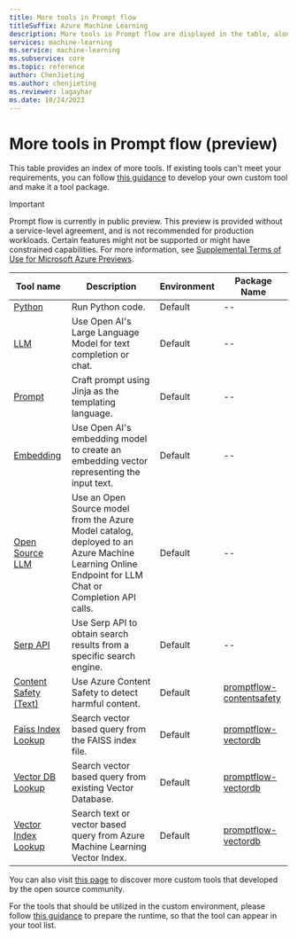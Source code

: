 ```yaml
---
title: More tools in Prompt flow
titleSuffix: Azure Machine Learning
description: More tools in Prompt flow are displayed in the table, along with instructions for custom tool package creation and tool package usage.
services: machine-learning
ms.service: machine-learning
ms.subservice: core
ms.topic: reference
author: ChenJieting
ms.author: chenjieting
ms.reviewer: lagayhar
ms.date: 10/24/2023
---
```


# More tools in Prompt flow (preview)
This table provides an index of more tools. If existing tools can't meet your requirements, you can follow [this guidance](https://microsoft.github.io/promptflow/how-to-guides/develop-a-tool/create-and-use-tool-package.html) to develop your own custom tool and make it a tool package. 

> [!IMPORTANT]
> Prompt flow is currently in public preview. This preview is provided without a service-level agreement, and is not recommended for production workloads. Certain features might not be supported or might have constrained capabilities.
> For more information, see [Supplemental Terms of Use for Microsoft Azure Previews](https://azure.microsoft.com/support/legal/preview-supplemental-terms/).

| Tool name | Description | Environment | Package Name |
|------|-----------|-------------|--------------|
| [Python](./python-tool.md) | Run Python code. | Default | -- |
| [LLM](./llm-tool.md) | Use Open AI's Large Language Model for text completion or chat. | Default | -- |
| [Prompt](./prompt-tool.md) | Craft prompt using Jinja as the templating language. | Default | -- |
| [Embedding](./embedding-tool.md) | Use Open AI's embedding model to create an embedding vector representing the input text. | Default | -- |
| [Open Source LLM](./open-source-llm-tool.md) | Use an Open Source model from the Azure Model catalog, deployed to an Azure Machine Learning Online Endpoint for LLM Chat or Completion API calls. | Default | -- |
| [Serp API](./serp-api-tool.md) | Use Serp API to obtain search results from a specific search engine. | Default | -- |
| [Content Safety (Text)](./content-safety-text-tool.md) | Use Azure Content Safety to detect harmful content. | Default | [promptflow-contentsafety](https://pypi.org/project/promptflow-contentsafety/) |
| [Faiss Index Lookup](./faiss-index-lookup-tool.md) | Search vector based query from the FAISS index file. | Default | [promptflow-vectordb](https://pypi.org/project/promptflow-vectordb/) |
| [Vector DB Lookup](./vector-db-lookup-tool.md) | Search vector based query from existing Vector Database. | Default | [promptflow-vectordb](https://pypi.org/project/promptflow-vectordb/) |
| [Vector Index Lookup](./vector-index-lookup-tool.md) | Search text or vector based query from Azure Machine Learning Vector Index. | Default | [promptflow-vectordb](https://pypi.org/project/promptflow-vectordb/) |

You can also visit [this page](https://microsoft.github.io/promptflow/integrations/tools/index.html) to discover more custom tools that developed by the open source community.

For the tools that should be utilized in the custom environment, please follow [this guidance]((../how-to-custom-tool-package-creation-and-usage.md#prepare-runtime)) to prepare the runtime, so that the tool can appear in your tool list.

